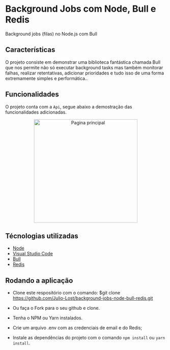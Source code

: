 # Background Jobs com Node, Bull e Redis

Background jobs (filas) no Node.js com Bull

## Características

O projeto consiste em demonstrar uma biblioteca fantástica chamada Bull que nos permite não só executar background tasks mas também monitorar falhas, realizar retentativas, adicionar prioridades e tudo isso de uma forma extremamente simples e performática..

## Funcionalidades

O projeto conta com a `Api`, segue abaixo a demostração das funcionalidades adicionadas.

<div>
  <p align="center">
    <img src="http://g.recordit.co/rUwIozHo0P.gif" alt="Pagina principal" height="325">
  </p>
</div>

## Técnologias utilizadas

- [Node](https://github.com/nodejs/node)
- [Visual Studio Code](https://github.com/Microsoft/vscode)
- [Bull](https://github.com/OptimalBits/bull)
- [Redis](https://github.com/redis/redis)

## Rodando a aplicação

- Clone este respositório com o comando: \$git clone https://github.com/Julio-Lost/background-jobs-node-bull-redis.git

- Ou faça o Fork para o seu github e clone.

- Tenha o NPM ou Yarn instalados.

- Crie um arquivo .env com as credenciais de email e do Redis;

- Instale as dependências do projeto com o comando `npm install` ou `yarn install`.
